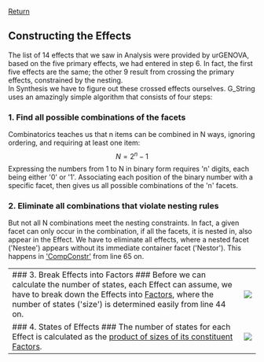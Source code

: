 [Return](professionals.md)

## Constructing the Effects ##
The list of 14 effects that we saw in Analysis were provided by urGENOVA, based on the five primary effects, we had entered in step 6. In fact, the first five effects are the same; the other 9 result from crossing the primary effects, constrained by the nesting.<br>
In Synthesis we have to figure out these crossed effects ourselves. G_String uses an amazingly simple algorithm that consists of four steps:
### 1. Find all possible combinations of the facets ###
Combinatorics teaches us that n items  can be combined in N ways, ignoring ordering, and requiring at least one item: $$N = 2^{n}-1$$ Expressing the numbers from 1 to N in binary form requires 'n' digits, each being either '0' or '1'. Associating each position of the binary number with a specific facet, then gives us all possible combinations of the 'n' facets.
### 2. Eliminate all combinations that violate nesting rules ###
But not all N combinations meet the nesting constraints. In fact, a given facet can only occur in the combination, if all the facets, it is nested in, also appear in the Effect. We have to eliminate all effects, where a nested facet ('Nestee') appears without its immediate container facet ('Nestor'). This happens in ['CompConstr'](../../../workbench/GS_L/src/utilities/CompConstrct.java) from line 65 on.
<table><tr><td>
### 3. Break Effects into Factors ###
Before we can calculate the number of states, each Effect can assume, we have to break down the Effects
into <a href = "../../../workbench/GS_L/src/utilities/Factor.java">Factors</a>, where the number of states ('size') is determined easily from line 44 on.
</td><td><img src= "img/>factors.png"></tr><tr><td>
### 4. States of Effects ###
The number of states for each Effect is calculated as the <a href = "../../../workbench/GS_L/src/model/SampleSizeTree.java">product of sizes of its constituent Factors</a>. 
</td><td><img src= "img/>factors.png"></tr></table>
